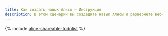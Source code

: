 ```yaml
---
title: Как создать навык Алисы – Инструкция
description: В этом сценарии вы создадите навык Алисы и развернете веб-приложение, которое позволит делать, читать и редактировать списки дел с помощью Алисы, а также делиться списками с другими пользователями на сайте.
---
```


{% include [alice-shareable-todolist](../../_tutorials/serverless/alice-shareable-todolist.md) %}
